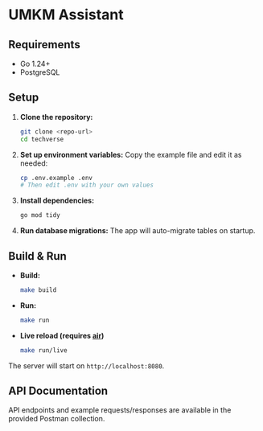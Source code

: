 # UMKM Assistant

## Requirements

- Go 1.24+
- PostgreSQL

## Setup

1. **Clone the repository:**
   ```sh
   git clone <repo-url>
   cd techverse
   ```
2. **Set up environment variables:**
   Copy the example file and edit it as needed:
   ```sh
   cp .env.example .env
   # Then edit .env with your own values
   ```
3. **Install dependencies:**
   ```sh
   go mod tidy
   ```
4. **Run database migrations:**
   The app will auto-migrate tables on startup.

## Build & Run

- **Build:**
  ```sh
  make build
  ```
- **Run:**
  ```sh
  make run
  ```
- **Live reload (requires [air](https://github.com/cosmtrek/air))**
  ```sh
  make run/live
  ```

The server will start on `http://localhost:8080`.

## API Documentation

API endpoints and example requests/responses are available in the provided Postman collection.
